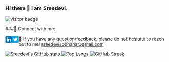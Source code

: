 ### Hi there 👋 I am Sreedevi.
![visitor badge](https://visitor-badge.glitch.me/badge?page_id=sreedevi111.visitor-badge&left_text=MyPageVisitors)
<!-- - 📫 How to reach me: sreedevisobhana@gmail.com -->


###🤝 Connect with me:


  <a href="https://www.linkedin.com/in/sreedevi-s-97b502176/"><img align="left" src="https://raw.githubusercontent.com/sreedevi111/sreedevi111/main/linkedin.png" alt="Sreedevi | LinkedIn" width="21px"/></a>
<a href="https://https://twitter.com/sreedevi3009"><img align="left" src="https://raw.githubusercontent.com/sreedevi111/sreedevi111/main/twitter.png" alt="Sreedevi | Twitter" width="21px"/></a>

💬 If you have any question/feedback, please do not hesitate to reach out to me!
sreedevisobhana@gmail.com



<!--
**sreedevi111/sreedevi111** is a ✨ _special_ ✨ repository because its `README.md` (this file) appears on your GitHub profile.

Here are some ideas to get you started:

- 🔭 I’m currently working on ...
- 🌱 I’m currently learning ...
- 👯 I’m looking to collaborate on ...
- 🤔 I’m looking for help with ...
- 💬 Ask me about ...
- 📫 How to reach me: ...
- 😄 Pronouns: ...
- ⚡ Fun fact: ...

--> 



[![Sreedevi's GitHub stats](https://github-readme-stats.vercel.app/api?username=sreedevi111&count_private=true&show_icons=true&theme=radical)](https://github.com/sreedevi111/github-readme-stats)
[![Top Langs](https://github-readme-stats.vercel.app/api/top-langs/?username=sreedevi111&layout=compact)](https://github.com/sreedevi111/github-readme-stats)
[![GitHub Streak](https://github-readme-streak-stats.herokuapp.com?user=sreedevi111&theme=radical&hide_border=true&date_format=M%20j%5B%2C%20Y%5D)](https://git.io/streak-stats)
